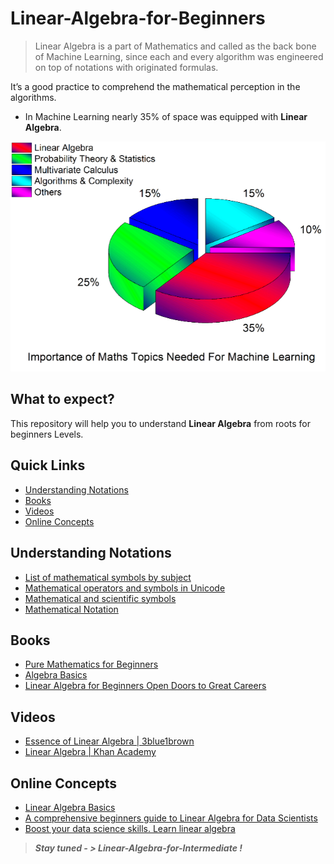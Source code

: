 
# Linear-Algebra-for-Beginners

> Linear Algebra is a part of Mathematics and called as the back bone of Machine Learning, since each and every algorithm was engineered on top of notations with originated formulas.

It’s a good practice to comprehend the mathematical perception in the algorithms.

- In Machine Learning nearly 35% of space was equipped with **Linear Algebra**.

![Maths](../../../../../../images/Maths.png "35% Of Linear Algebra")

 
## What to expect?

This repository will help you to understand **Linear Algebra** from roots for beginners Levels.

## Quick Links

-  [Understanding Notations](#understanding-notations)
-  [Books](#books)
-  [Videos](#videos)
-  [Online Concepts](#online-concepts)

## Understanding Notations

-  [List of mathematical symbols by subject](https://en.wikipedia.org/wiki/List_of_mathematical_symbols_by_subject)
-  [Mathematical operators and symbols in Unicode](https://en.wikipedia.org/wiki/Mathematical_operators_and_symbols_in_Unicode)
-  [Mathematical and scientific symbols](http://www.uefap.com/speaking/symbols/symbols.htm)
-  [Mathematical Notation](https://sebastianraschka.com/pdf/books/dlb/appendix_a_math_notation.pdf)
  
## Books

- [Pure Mathematics for Beginners](https://www.amazon.com/Pure-Mathematics-Beginners-Rigorous-Introduction/dp/0999811754/ref=sr_1_1?keywords=Pure-Mathematics-Beginners-Rigorous-Introduction&qid=1560841701&s=books&sr=1-1)
-  [Algebra Basics](https://sebastianraschka.com/pdf/books/dlb/appendix_b_algebra.pdf)
-  [Linear Algebra for Beginners Open Doors to Great Careers](https://www.amazon.com/Linear-Algebra-Beginners-Doors-Careers/dp/1728883407?tag=uuid10-20)
  
## Videos

-  [Essence of Linear Algebra | 3blue1brown ](https://www.youtube.com/watch?v=fNk_zzaMoSs&list=PLZHQObOWTQDPD3MizzM2xVFitgF8hE_ab)
-  [Linear Algebra | Khan Academy](https://www.khanacademy.org/math/linear-algebra)

## Online Concepts
 
- [Linear Algebra Basics]( https://medium.com/@rathi.ankit/linear-algebra-for-data-science-a9648b9daee0)
- [A comprehensive beginners guide to Linear Algebra for Data Scientists]( https://www.analyticsvidhya.com/blog/2017/05/comprehensive-guide-to-linear-algebra/)
- [Boost your data science skills. Learn linear algebra]( https://towardsdatascience.com/boost-your-data-sciences-skills-learn-linear-algebra-2c30fdd008cf)

>***Stay tuned  - > Linear-Algebra-for-Intermediate !***